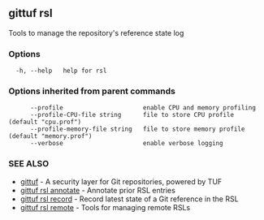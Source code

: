 ## gittuf rsl

Tools to manage the repository's reference state log

### Options

```
  -h, --help   help for rsl
```

### Options inherited from parent commands

```
      --profile                      enable CPU and memory profiling
      --profile-CPU-file string      file to store CPU profile (default "cpu.prof")
      --profile-memory-file string   file to store memory profile (default "memory.prof")
      --verbose                      enable verbose logging
```

### SEE ALSO

* [gittuf](gittuf.md)	 - A security layer for Git repositories, powered by TUF
* [gittuf rsl annotate](gittuf_rsl_annotate.md)	 - Annotate prior RSL entries
* [gittuf rsl record](gittuf_rsl_record.md)	 - Record latest state of a Git reference in the RSL
* [gittuf rsl remote](gittuf_rsl_remote.md)	 - Tools for managing remote RSLs

